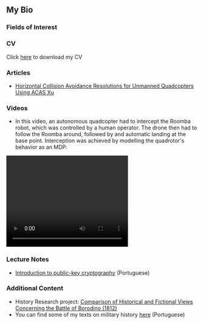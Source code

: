 ## My Bio

### Fields of Interest

### CV

Click <a href="https://leonardompp.github.io/assets/documents/Leonardo_Mouta_CV.pdf">here</a> to download my CV

### Articles

* <a href="https://leonardompp.github.io/assets/articles/acasxu.pdf">Horizontal Collision Avoidance Resolutions for Unmanned Quadcopters Using ACAS Xu</a>

### Videos

* In this video, an autonomous quadcopter had to intercept the Roomba robot, which was controlled by a human operator. The drone then had to follow the Roomba around, followed by and automatic landing at the base point. Interception was achieved by modelling the quadrotor's behavior as an MDP:

<video width="320" height="240" controls>
  <source src="https://leonardompp.github.io/assets/videos/drone_intercept.mp4" type="video/mp4">
</video>

### Lecture Notes

* <a href="https://leonardompp.github.io/assets/classes/PFC_F_1_Criptografia.pdf">Introduction to public-key cryptography</a> (Portuguese)

### Additional Content

* History Research project: <a href="https://leonardompp.github.io/assets/articles/napoleon_borodino.pdf">Comparison of Historical and Fictional Views Concerning the Battle of Borodino (1812)</a>
* You can find some of my texts on military history <a href="https://www.profpedrosoares.com/blog/categories/historia-militar">here</a> (Portuguese)
